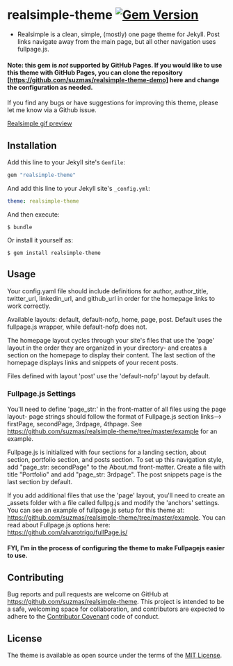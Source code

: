 # realsimple-theme [![Gem Version](https://badge.fury.io/rb/realsimple-theme.svg)](https://badge.fury.io/rb/realsimple-theme)


* Realsimple is a clean, simple, (mostly) one page theme for Jekyll. Post links navigate away from the main page, but all other navigation uses fullpage.js.

#### Note: this gem is *not* supported by GitHub Pages. If you would like to use this theme with GitHub Pages, you can clone the repository [https://github.com/suzmas/realsimple-theme-demo] here and change the configuration as needed.

If you find any bugs or have suggestions for improving this theme, please let me know via a Github issue.

<p><a href="https://giphy.com/gifs/uuGQhuT8kDzry">Realsimple gif preview</a></p>


## Installation

Add this line to your Jekyll site's `Gemfile`:

```ruby
gem "realsimple-theme"
```

And add this line to your Jekyll site's `_config.yml`:

```yaml
theme: realsimple-theme
```

And then execute:

    $ bundle

Or install it yourself as:

    $ gem install realsimple-theme

## Usage
Your config.yaml file should include definitions for author, author_title, twitter_url, linkedin_url, and github_url in order for the homepage links to work correctly.

Available layouts: default, default-nofp, home, page, post. Default uses the fullpage.js wrapper, while default-nofp does not.

The homepage layout cycles through your site's files that use the 'page' layout in the order they are organized in your directory- and creates a section on the homepage to display their content. The last section of the homepage displays links and snippets of your recent posts.

Files defined with layout 'post' use the 'default-nofp' layout by default.

### Fullpage.js Settings

You'll need to define 'page_str:' in the front-matter of all files using the page layout- page strings should follow the format of Fullpage.js section links--> firstPage, secondPage, 3rdpage, 4thpage. See https://github.com/suzmas/realsimple-theme/tree/master/example for an example.

Fullpage.js is initialized with four sections for a landing section, about section, portfolio section, and posts section. To set up this navigation style, add "page_str: secondPage" to the About.md front-matter. Create a file with title "Portfolio" and add "page_str: 3rdpage". The post snippets page is the last section by default.

If you add additional files that use the 'page' layout, you'll need to create an _assets folder with a file called fullpg.js and modify the 'anchors' settings. You can see an example of fullpage.js setup for this theme at: https://github.com/suzmas/realsimple-theme/tree/master/example. You can read about Fullpage.js options here: https://github.com/alvarotrigo/fullPage.js/

#### FYI, I'm in the process of configuring the theme to make Fullpagejs easier to use.

## Contributing

Bug reports and pull requests are welcome on GitHub at https://github.com/suzmas/realsimple-theme. This project is intended to be a safe, welcoming space for collaboration, and contributors are expected to adhere to the [Contributor Covenant](http://contributor-covenant.org) code of conduct.



## License

The theme is available as open source under the terms of the [MIT License](https://opensource.org/licenses/MIT).
